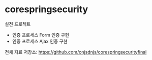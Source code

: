 # corespringsecurity

실전 프로젝트

- 인증 프로세스 Form 인증 구현
- 인증 프로세스 Ajax 인증 구현

전체 자료 저장소: https://github.com/onjsdnjs/corespringsecurityfinal